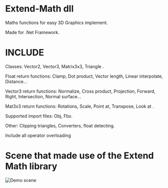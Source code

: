 # Extend-Math dll 
Maths functions for easy 3D Graphics implement.

Made for .Net Framework.	

# INCLUDE

Classes: Vector2, Vector3, Matrix3x3, Triangle .

Float return functions: Clamp, Dot product, Vector length, Linear interpolate, Distance... 

Vector3 return functions: Normalize, Cross product, Projection, Forward, Right, Intersection, Normal surface... 

Mat3x3 return functions: Rotations, Scale, Point at, Transpose, Look at .

Supported import files: Obj, Fbx.

Other: Clipping triangles, Converters, float detecting.

Include all operator overloading


# Scene that made use of the Extend Math library
![Demo scene](https://user-images.githubusercontent.com/86796339/143930215-0fe34343-afc9-4829-8ea9-5930ad887fcf.PNG)
